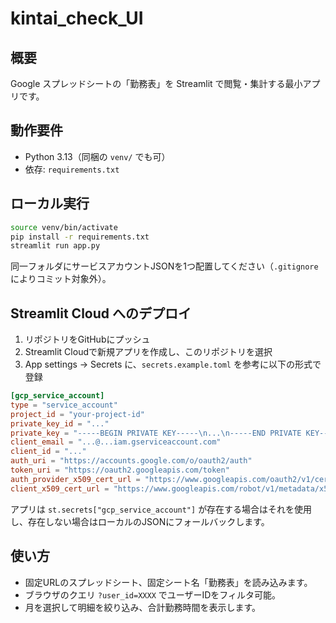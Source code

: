 # kintai_check_UI

## 概要
Google スプレッドシートの「勤務表」を Streamlit で閲覧・集計する最小アプリです。

## 動作要件
- Python 3.13（同梱の `venv/` でも可）
- 依存: `requirements.txt`

## ローカル実行
```bash
source venv/bin/activate
pip install -r requirements.txt
streamlit run app.py
```

同一フォルダにサービスアカウントJSONを1つ配置してください（`.gitignore`によりコミット対象外）。

## Streamlit Cloud へのデプロイ
1. リポジトリをGitHubにプッシュ
2. Streamlit Cloudで新規アプリを作成し、このリポジトリを選択
3. App settings → Secrets に、`secrets.example.toml` を参考に以下の形式で登録

```toml
[gcp_service_account]
type = "service_account"
project_id = "your-project-id"
private_key_id = "..."
private_key = "-----BEGIN PRIVATE KEY-----\n...\n-----END PRIVATE KEY-----\n"
client_email = "...@...iam.gserviceaccount.com"
client_id = "..."
auth_uri = "https://accounts.google.com/o/oauth2/auth"
token_uri = "https://oauth2.googleapis.com/token"
auth_provider_x509_cert_url = "https://www.googleapis.com/oauth2/v1/certs"
client_x509_cert_url = "https://www.googleapis.com/robot/v1/metadata/x509/..."
```

アプリは `st.secrets["gcp_service_account"]` が存在する場合はそれを使用し、存在しない場合はローカルのJSONにフォールバックします。

## 使い方
- 固定URLのスプレッドシート、固定シート名「勤務表」を読み込みます。
- ブラウザのクエリ `?user_id=XXXX` でユーザーIDをフィルタ可能。
- 月を選択して明細を絞り込み、合計勤務時間を表示します。
